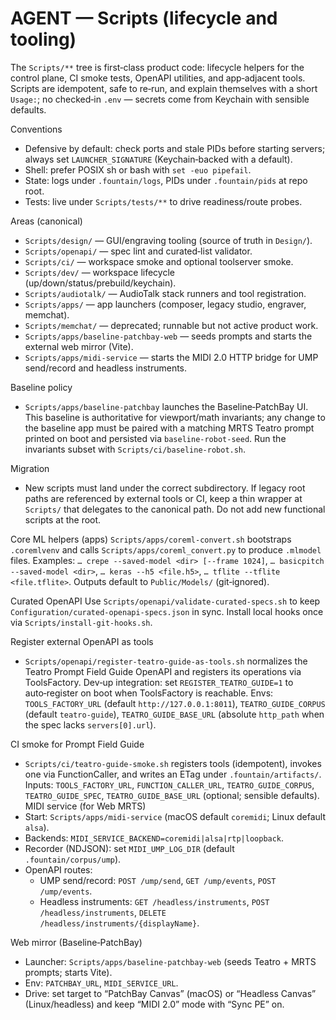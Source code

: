 # AGENT — Scripts (lifecycle and tooling)

The `Scripts/**` tree is first‑class product code: lifecycle helpers for the control plane, CI smoke tests, OpenAPI utilities, and app‑adjacent tools. Scripts are idempotent, safe to re‑run, and explain themselves with a short `Usage:`; no checked‑in `.env` — secrets come from Keychain with sensible defaults.

Conventions
- Defensive by default: check ports and stale PIDs before starting servers; always set `LAUNCHER_SIGNATURE` (Keychain‑backed with a default).
- Shell: prefer POSIX sh or bash with `set -euo pipefail`.
- State: logs under `.fountain/logs`, PIDs under `.fountain/pids` at repo root.
- Tests: live under `Scripts/tests/**` to drive readiness/route probes.

Areas (canonical)
- `Scripts/design/` — GUI/engraving tooling (source of truth in `Design/`).
- `Scripts/openapi/` — spec lint and curated‑list validator.
- `Scripts/ci/` — workspace smoke and optional toolserver smoke.
- `Scripts/dev/` — workspace lifecycle (up/down/status/prebuild/keychain).
- `Scripts/audiotalk/` — AudioTalk stack runners and tool registration.
- `Scripts/apps/` — app launchers (composer, legacy studio, engraver, memchat).
- `Scripts/memchat/` — deprecated; runnable but not active product work.
 - `Scripts/apps/baseline-patchbay-web` — seeds prompts and starts the external web mirror (Vite).
 - `Scripts/apps/midi-service` — starts the MIDI 2.0 HTTP bridge for UMP send/record and headless instruments.

Baseline policy
- `Scripts/apps/baseline-patchbay` launches the Baseline‑PatchBay UI. This baseline is authoritative for viewport/math invariants; any change to the baseline app must be paired with a matching MRTS Teatro prompt printed on boot and persisted via `baseline-robot-seed`. Run the invariants subset with `Scripts/ci/baseline-robot.sh`.

Migration
- New scripts must land under the correct subdirectory. If legacy root paths are referenced by external tools or CI, keep a thin wrapper at `Scripts/` that delegates to the canonical path. Do not add new functional scripts at the root.

Core ML helpers (apps)
`Scripts/apps/coreml-convert.sh` bootstraps `.coremlvenv` and calls `Scripts/apps/coreml_convert.py` to produce `.mlmodel` files. Examples: `… crepe --saved-model <dir> [--frame 1024]`, `… basicpitch --saved-model <dir>`, `… keras --h5 <file.h5>`, `… tflite --tflite <file.tflite>`. Outputs default to `Public/Models/` (git‑ignored).

Curated OpenAPI
Use `Scripts/openapi/validate-curated-specs.sh` to keep `Configuration/curated-openapi-specs.json` in sync. Install local hooks once via `Scripts/install-git-hooks.sh`.

Register external OpenAPI as tools
- `Scripts/openapi/register-teatro-guide-as-tools.sh` normalizes the Teatro Prompt Field Guide OpenAPI and registers its operations via ToolsFactory. Dev‑up integration: set `REGISTER_TEATRO_GUIDE=1` to auto‑register on boot when ToolsFactory is reachable. Envs: `TOOLS_FACTORY_URL` (default `http://127.0.0.1:8011`), `TEATRO_GUIDE_CORPUS` (default `teatro-guide`), `TEATRO_GUIDE_BASE_URL` (absolute `http_path` when the spec lacks `servers[0].url`).

CI smoke for Prompt Field Guide
- `Scripts/ci/teatro-guide-smoke.sh` registers tools (idempotent), invokes one via FunctionCaller, and writes an ETag under `.fountain/artifacts/`. Inputs: `TOOLS_FACTORY_URL`, `FUNCTION_CALLER_URL`, `TEATRO_GUIDE_CORPUS`, `TEATRO_GUIDE_SPEC`, `TEATRO_GUIDE_BASE_URL` (optional; sensible defaults).
MIDI service (for Web MRTS)
- Start: `Scripts/apps/midi-service` (macOS default `coremidi`; Linux default `alsa`).
- Backends: `MIDI_SERVICE_BACKEND=coremidi|alsa|rtp|loopback`.
- Recorder (NDJSON): set `MIDI_UMP_LOG_DIR` (default `.fountain/corpus/ump`).
- OpenAPI routes:
  - UMP send/record: `POST /ump/send`, `GET /ump/events`, `POST /ump/events`.
  - Headless instruments: `GET /headless/instruments`, `POST /headless/instruments`, `DELETE /headless/instruments/{displayName}`.

Web mirror (Baseline‑PatchBay)
- Launcher: `Scripts/apps/baseline-patchbay-web` (seeds Teatro + MRTS prompts; starts Vite).
- Env: `PATCHBAY_URL`, `MIDI_SERVICE_URL`.
- Drive: set target to “PatchBay Canvas” (macOS) or “Headless Canvas” (Linux/headless) and keep “MIDI 2.0” mode with “Sync PE” on.
